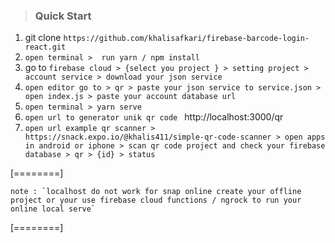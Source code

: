> ### Quick Start

1. git clone `https://github.com/khalisafkari/firebase-barcode-login-react.git`
1. `open terminal >  run yarn / npm install `  
1. go to `firebase cloud > {select you project } > setting project > account service > download your json service`
1. `open editor go to > qr > paste your json service to service.json > open index.js > paste your account database url `
1. `open terminal > yarn serve`
1. `open url to generator unik qr code ` http://localhost:3000/qr 
1. `open url example qr scanner > https://snack.expo.io/@khalis411/simple-qr-code-scanner > open apps in android or iphone > scan qr code project and check your firebase database > qr > {id} > status`


[========]

    note : `localhost do not work for snap online create your offline project or your use firebase cloud functions / ngrock to run your online local serve`
    

[========]
